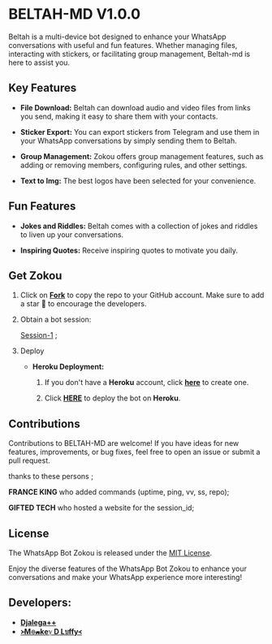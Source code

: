 # BELTAH-MD V1.0.0



Beltah is a multi-device bot designed to enhance your WhatsApp conversations with useful and fun features. Whether managing files, interacting with stickers, or facilitating group management, Beltah-md is here to assist you.

## Key Features

- **File Download:** Beltah can download audio and video files from links you send, making it easy to share them with your contacts.

- **Sticker Export:** You can export stickers from Telegram and use them in your WhatsApp conversations by simply sending them to Beltah.

- **Group Management:** Zokou offers group management features, such as adding or removing members, configuring rules, and other settings.

- **Text to Img:** The best logos have been selected for your convenience.

## Fun Features

- **Jokes and Riddles:** Beltah comes with a collection of jokes and riddles to liven up your conversations.

- **Inspiring Quotes:** Receive inspiring quotes to motivate you daily.

## Get Zokou

1. Click on **[Fork](https://github.com/Beltahmd/beltah-md/fork)** to copy the repo to your GitHub account. Make sure to add a star 🌟 to encourage the developers.

2. Obtain a bot session: 

   [Session-1](https://zokouscan-vee8.onrender.com) ; <br>


3. Deploy
   - **Heroku Deployment:**
     1. If you don't have a **Heroku** account, click [**here**](https://id.heroku.com/login) to create one.
    
     
     2. Click [**HERE**](https://dashboard.heroku.com/new?template=https://github.com/Beltahmd/beltah-md) to deploy the bot on **Heroku**.

## Contributions

Contributions to BELTAH-MD are welcome! If you have ideas for new features, improvements, or bug fixes, feel free to open an issue or submit a pull request. <br>

   thanks to these persons ;

   **FRANCE KING** who added commands (uptime, ping, vv, ss, repo); <br>

   **GIFTED TECH** who hosted a website for the session_id;

## License

The WhatsApp Bot Zokou is released under the [MIT License](https://opensource.org/licenses/MIT).

Enjoy the diverse features of the WhatsApp Bot Zokou to enhance your conversations and make your WhatsApp experience more interesting!

## Developers:

- [**Djalega++**](https://github.com/djalega8000/Zokou-MD/)
- [**᚛M๏𝓷keℽ D Lบffy᚜**](https://github.com/Faouz995)

